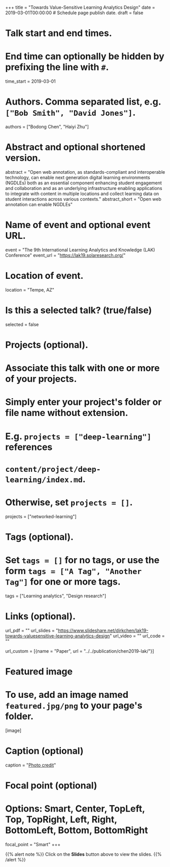 +++
title = "Towards Value-Sensitive Learning Analytics Design"
date = 2019-03-01T00:00:00  # Schedule page publish date.
draft = false

# Talk start and end times.
#   End time can optionally be hidden by prefixing the line with `#`.
time_start = 2019-03-01

# Authors. Comma separated list, e.g. `["Bob Smith", "David Jones"]`.
authors = ["Bodong Chen", "Haiyi Zhu"]

# Abstract and optional shortened version.
abstract = "Open web annotation, as standards-compliant and interoperable technology, can enable next generation digital learning environments (NGDLEs) both as an essential component enhancing student engagement and collaboration and as an underlying infrastructure enabling applications to integrate with content in multiple locations and collect learning data on student interactions across various contexts."
abstract_short = "Open web annotation can enable NGDLEs"

# Name of event and optional event URL.
event = "The 9th International Learning Analytics and Knowledge (LAK) Conference"
event_url = "https://lak19.solaresearch.org/"

# Location of event.
location = "Tempe, AZ"

# Is this a selected talk? (true/false)
selected = false

# Projects (optional).
#   Associate this talk with one or more of your projects.
#   Simply enter your project's folder or file name without extension.
#   E.g. `projects = ["deep-learning"]` references 
#   `content/project/deep-learning/index.md`.
#   Otherwise, set `projects = []`.
projects = ["networked-learning"]

# Tags (optional).
#   Set `tags = []` for no tags, or use the form `tags = ["A Tag", "Another Tag"]` for one or more tags.
tags = ["Learning analytics", "Design research"]

# Links (optional).
url_pdf = ""
url_slides = "https://www.slideshare.net/dirkchen/lak19-towards-valuesensitive-learning-analytics-design"
url_video = ""
url_code = ""

url_custom = [{name = "Paper", url = "../../publication/chen2019-lak/"}]

# Featured image
# To use, add an image named `featured.jpg/png` to your page's folder. 
[image]
  # Caption (optional)
  caption = "[Photo credit](https://pixabay.com/illustrations/mosaic-color-colorful-structure-758754/)"

  # Focal point (optional)
  # Options: Smart, Center, TopLeft, Top, TopRight, Left, Right, BottomLeft, Bottom, BottomRight
  focal_point = "Smart"
+++

{{% alert note %}}
Click on the **Slides** button above to view the slides.
{{% /alert %}}

